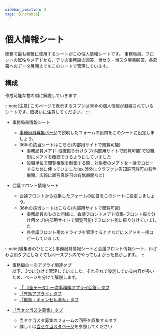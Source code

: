 ```yaml
---
sidebar_position: 2
tags: [Unstable]
---
```


# 個人情報シート

総務で最も頻繁に使用するシートがこの個人情報シートです。
事務局員、フロントの属性やメアドから、デリの事務編の回答、当セク・当スタ募集回答、各部署へのデータ展開までをこのシートで管理しています。


## 構成

作成可能な物の順に解説していきます

:::note[注意]
このページで表示するスプシは36thの個人情報が凝縮されているシートです。取扱いに注意してください。
:::

- 事務局員情報シート
    - [事務局員募集ページ](/docs/soumu_docs/human-resources#HR-data-type)で説明したフォームの設問をこのシートに設定しましょう。
    - 36thの該当シートはこちら(内部用サイトで閲覧可能)
        - 事務局員メアド-役職振り分けタブ(内部用サイトで閲覧可能)で役職別にメアドを確認できるようにしていました
        - 役職単位で閲覧権限を制御する際、対象者のメアドを一括でコピーするために使っていました(ex.渉外にクラファン告知許可許可の有無展開、広報に顔写真許可の有無展開など)


- 会議フロント情報シート
    - 会議フロントから収集したフォームの回答をこのシートに設定しましょう。
    - 36thの該当シートはこちら(内部用サイトで閲覧可能)
        - 事務局員のものと同様に、会議フロントメアド収集-フロント振り分け用タブ(内部用サイトで閲覧可能)でフロント別に振り分けていました
        - 各会議フロント用のドライブを管理するときなどにメアドを一括コピーしていました

:::note[編集者のひとこと]
事務局員情報シートと会議フロント情報シート、わざわざ別タブにしなくても同一スプシ内でやってもよかった気がします。
:::

- 事務編の一次アプライ関連タブ<br />
以下、3つに分けて管理していました。それぞれで設定している内容が多いため、ページを分けて解説します。
    - [「 【全データ】一次事務編アプライ回答」タブ](/docs/soumu_docs/data/spreadsheet/zimu1)
    - [「有効アプライ」タブ](/docs/soumu_docs/data/spreadsheet/zimu2)
    - [「無効・キャンセル済み」タブ](/docs/soumu_docs/data/spreadsheet/zimu3)

- [「当セク当スタ募集」タブ](内部用サイトで閲覧可能)
    - 当セク当スタ募集のフォームの回答を収集するタブ
    - 詳しくは[当セク当スタページ](/docs/soumu_docs/temp-staff)を参照してください
